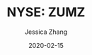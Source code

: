 ---
type: "report"
paper: "ZUMZ_Jessica_Zhang.pdf"
author: "Jessica Zhang"
company: "Zumiez Inc."
date: "2020-02-15"
summary: "Zumiez Inc. (Zumiez) is a specialty retailer focusing on apparel, footwear and accessories in the active skateboard, snowboard and streetstyle culture. It delivers its products through three brands: Zumiez, Blue Tomato, and Fast Times. Zumiez Inc. currently operates 707 stores in United States, Canada, Australia and Europe; most of its stores are located in the United States. "
title: "NYSE: ZUMZ"
---